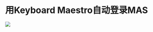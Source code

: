 # 用Keyboard Maestro自动登录MAS


![](https://ww3.sinaimg.cn/large/006tKfTcly1fduulak9xcj30dh1j5jx0.jpg)

